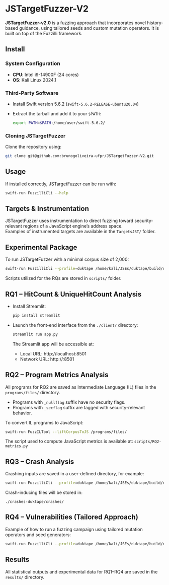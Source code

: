 # JSTargetFuzzer-V2

**JSTargetFuzzer-v2.0** is a fuzzing approach that incorporates novel history-based guidance, using tailored seeds and custom mutation operators. It is built on top of the Fuzzilli framework.

## Install

### System Configuration

- **CPU**: Intel i9-14900F (24 cores)  
- **OS**: Kali Linux 2024.1

### Third-Party Software

- Install Swift version 5.6.2 (`swift-5.6.2-RELEASE-ubuntu20.04`)
- Extract the tarball and add it to your `$PATH`:

  ```bash
  export PATH=$PATH:/home/user/swift-5.6.2/
  ```

### Cloning JSTargetFuzzer

Clone the repository using:

```bash
git clone git@github.com:brunogoliveira-ufpr/JSTargetFuzzer-V2.git
```

## Usage

If installed correctly, JSTargetFuzzer can be run with:

```bash
swift-run FuzzilliCli --help
```

## Targets & Instrumentation

JSTargetFuzzer uses instrumentation to direct fuzzing toward security-relevant regions of a JavaScript engine’s address space.  
Examples of instrumented targets are available in the `TargetsJST/` folder.

## Experimental Package

To run JSTargetFuzzer with a minimal corpus size of 2,000:

```bash
swift-run FuzzilliCli --profile=duktape /home/kali/JSEs/duktape/build/duk-fuzzilli --minCorpusSize=2000
```

Scripts utilized for the RQs are stored in `scripts/` folder.

## RQ1 – HitCount & UniqueHitCount Analysis

- Install Streamlit:

  ```bash
  pip install streamlit
  ```

- Launch the front-end interface from the `./client/` directory:

  ```bash
  streamlit run app.py
  ```

  The Streamlit app will be accessible at:

  - Local URL: http://localhost:8501  
  - Network URL: http://<your-ip>:8501

## RQ2 – Program Metrics Analysis

All programs for RQ2 are saved as Intermediate Language (IL) files in the `programs/files/` directory.

- Programs with `_nullflag` suffix have no security flags.
- Programs with `_secflag` suffix are tagged with security-relevant behavior.

To convert IL programs to JavaScript:

```bash
swift-run FuzzILTool --liftCorpusToJS /programs/files/
```

The script used to compute JavaScript metrics is available at: `scripts/RQ2-metrics.py`

## RQ3 – Crash Analysis

Crashing inputs are saved in a user-defined directory, for example:

```bash
swift-run FuzzilliCli --profile=duktape /home/kali/JSEs/duktape/build/duk-fuzzilli --storagePath=./crashes-duktape/ --minCorpusSize=2000
```

Crash-inducing files will be stored in:

```
./crashes-duktape/crashes/
```

## RQ4 – Vulnerabilities (Tailored Approach)

Example of how to run a fuzzing campaign using tailored mutation operators and seed generators:

```bash
swift-run FuzzilliCli --profile=duktape /home/kali/JSEs/duktape/build/duk-fuzzilli --use-loop-condition --use-object-array --use-read-write --mutators=splice,combine,operation,exploration,codegen --minCorpusSize=2000
```

## Results

All statistical outputs and experimental data for RQ1–RQ4 are saved in the `results/` directory.
